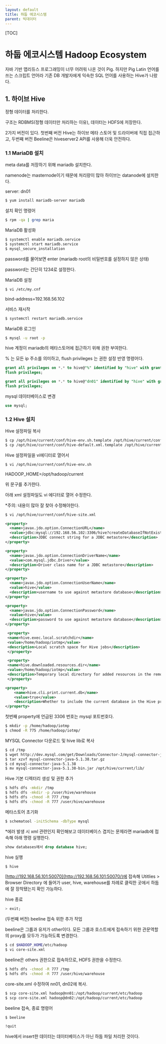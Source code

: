 ```yaml
---
layout: default
title: 하둡 에코시스템
parent: 빅데이터
---
```


[TOC]

# 하둡 에코시스템 Hadoop Ecosystem











자바 기반 맵리듀스 프로그래밍이 너무 어려워 나온 것이 Pig. 하지만 Pig Latin 언어를 쓰는 스크립트 언어라 기존 DB 개발자에게 익숙한 SQL 언어를 사용하는 Hive가 나왔다.



## 1. 하이브 Hive

정형 데이터를 처리한다.

구조는 RDBMS(정형 데이터만 처리하는 이유), 데이터는 HDFS에 저장한다.

2가지 버전이 있다. 첫번째 버전 Hive는 하이브 메타 스토어 및 드라이버에 직접 접근하고, 두번째 버전 Beeline은 hiveserver2 API를 사용해 더욱 안전하다.

### 1.1 MariaDB 설치

meta data를 저장하기 위해 mariadb 설치한다.

namenode는 masternode이기 때문에 처리량이 많아 하이브는 datanode에 설치한다.

server: dn01

```bash
$ yum install mariadb-server mariadb
```

설치 확인 명령어 

```bash
$ rpm -qa | grep maria
```

 MariaDB 활성화

```bash
$ systemctl enable mariadb.service
$ systemctl start mariadb.service
$ mysql_secure_installation
```

password를 물어보면 enter (mariadb root의 비밀번호를 설정하지 않은 상태)

password는 간단히 1234로 설정한다.



MariaDB 설정

```bash
$ vi /etc/my.cnf
```

bind-address=192.168.56.102



서비스 재시작

```bash
$ systemctl restart mariadb.service
```



MariaDB 로그인

```bash
$ mysql -u root -p
```



hive 계정이 mariadb의 메타스토어에 접근하기 위해 권한 부여한다. 

% 는 모든 ip 주소를 의미하고, flush privileges 는 권한 설정 반영 명령어다.

```sql
grant all privileges on *.* to hive@"%" identified by "hive" with grant option;
flush privileges;
```



```sql
grant all privileges on *.* to hive@"dn01" identified by "hive" with grant option;
flush privileges;
```



mysql 데이터베이스로 변경

```sql
use mysql;
```



### 1.2 Hive 설치





Hive 설정파일 복사

```bash
$ cp /opt/hive/current/conf/hive-env.sh.template /opt/hive/current/conf/hive-env.sh
$ cp /opt/hive/current/conf/hive-default.xml.template /opt/hive/current/conf/hive-site.xml
```

Hive 설정파일을 vi에디터로 열어서

```bash
$ vi /opt/hive/current/conf/hive-env.sh
```

HADOOP_HOME=/opt/hadoop/current

위 문구를 추가한다.

아래 xml 설정파일도 vi 에디터로 열어 수정한다.

*주의: 내용이 많아 잘 찾아 수정해야한다.

```bash
$ vi /opt/hive/current/conf/hive-site.xml
```

```xml
<property>
  <name>javax.jdo.option.ConnectionURL</name>
  <value>jdbc:mysql://192.168.56.102:3306/hive?createDatabaseIfNotExist=true</value>
  <description>JDBC connect string for a JDBC metastore</description>
</property>

<property>
  <name>javax.jdo.option.ConnectionDriverName</name>
  <value>com.mysql.jdbc.Driver</value>
  <description>Driver class name for a JDBC metastore</description>
</property>

<property>
  <name>javax.jdo.option.ConnectionUserName</name>
  <value>hive</value>
  <description>username to use against metastore database</description>
</property>

<property>
  <name>javax.jdo.option.ConnectionPassword</name>
  <value>hive</value>
  <description>password to use against metastore database</description>
</property>

 <property> 
 <name>hive.exec.local.scratchdir</name>
 <value>/home/hadoop/iotmp</value>
 <description>Local scratch space for Hive jobs</description>
 </property>

 <property>
 <name>hive.downloaded.resources.dir</name>
 <value>/home/hadoop/iotmp</value>
 <description>Temporary local directory for added resources in the remote file system.</description>
 </property>

<property>
    <name>hive.cli.print.current.db</name>
    <value>true</value>
    <description>Whether to include the current database in the Hive prompt.</description>
</property>
```

첫번째 property에 언급된 3306 번호는 mysql 포트번호다.

```bash
$ mkdir -p /home/hadoop/iotmp
$ chmod -R 775 /home/hadoop/iotmp/
```



MYSQL Connector 다운로드 및 hive lib로 복사

```bash
$ cd /tmp
$ wget http://dev.mysql.com/get/Downloads/Connector-J/mysql-connector-java-5.1.38.tar.gz
$ tar xzvf mysql-connector-java-5.1.38.tar.gz
$ cd mysql-connector-java-5.1.38
$ mv mysql-connector-java-5.1.38-bin.jar /opt/hive/current/lib/
```



Hive 기본 디렉터리 생성 및 권한 추가

```bash
$ hdfs dfs -mkdir /tmp
$ hdfs dfs -mkdir -p /user/hive/warehouse
$ hdfs dfs -chmod -R 777 /tmp
$ hdfs dfs -chmod -R 777 /user/hive/warehouse
```



메타스토어 초기화

```bash
$ schematool -initSchema -dbType mysql
```

*에러 발생 시 xml 관련인지 확인해보고 데이터베이스 겹치는 문제라면 mariadb에 접속해 아래 명령 실행한다.

```sql
show databases에서 drop database hive;
```



hive 실행

```bash
$ hive
```

[http://192.168.56.101:50070](http://192.168.56.101:50070/)에 접속해 Utitlies > Browser Directory 에 들어가 user, hive, warehouse를 차례로 클릭한 곳에서 하둡에 잘 장착됐는지 확인 가능하다.

hive 종료 

```sql
> exit;
```



(두번째 버전) beeline 접속 위한 추가 작업

beeline은 그룹과 유저가 other이다. 모든 그룹과 호스트에게 접속하기 위한 관문역할의  proxy를 모두가 가능하도록 변경한다.

```bash
$ cd $HADOOP_HOME/etc/hadoop
$ vi core-site.xml
```

beeline은 others 권한으로 접속하므로, HDFS 권한을 수정한다.

```bash
$ hdfs dfs -chmod -R 777 /tmp
$ hdfs dfs -chmod -R 777 /user/hive/warehouse
```

core-site.xml 수정하여 nn01, dn02에 복사.

```bash
$ scp core-site.xml hadoop@nn01:/opt/hadoop/current/etc/hadoop
$ scp core-site.xml hadoop@dn02:/opt/hadoop/current/etc/hadoop
```

beeline 접속, 종료 명령어

```bash
$ beeline
```

```sql
!quit
```



hive에서 insert한 데이터는 데이터베이스가 아닌 하둡 파일 처리한 것이다.


